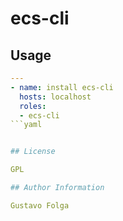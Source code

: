 # ecs-cli

## Usage
```yaml
---
- name: install ecs-cli
  hosts: localhost
  roles:
  - ecs-cli
```yaml


## License

GPL

## Author Information

Gustavo Folga
